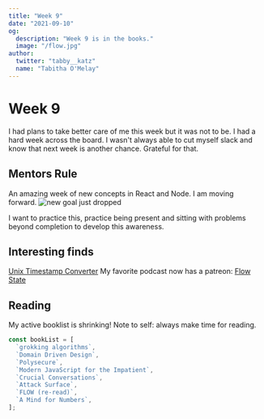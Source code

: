 ```yaml
---
title: "Week 9"
date: "2021-09-10"
og:
  description: "Week 9 is in the books."
  image: "/flow.jpg"
author:
  twitter: "tabby__katz"
  name: "Tabitha O'Melay"
---
```


# Week 9

I had plans to take better care of me this week but it was not to be. I had a hard week across the board. I wasn't always able to cut myself slack and know that next week is another chance. Grateful for that.

## Mentors Rule

An amazing week of new concepts in React and Node. I am moving forward.
![new goal just dropped](/more_clear.jpg)

I want to practice this, practice being present and sitting with problems beyond completion to develop this awareness.

## Interesting finds

[Unix Timestamp Converter](http://www.unixtimestampconverter.com/)
My favorite podcast now has a patreon:
[Flow State](https://www.patreon.com/our_flow_state/posts)

## Reading

My active booklist is shrinking! Note to self: always make time for reading.

```js
const bookList = [
  `grokking algorithms`,
  `Domain Driven Design`,
  `Polysecure`,
  `Modern JavaScript for the Impatient`,
  `Crucial Conversations`,
  `Attack Surface`,
  `FLOW (re-read)`,
  `A Mind for Numbers`,
];
```
